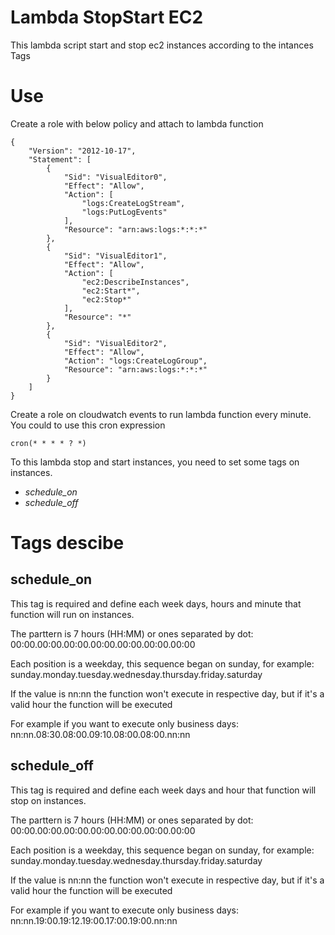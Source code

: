 Lambda StopStart EC2
=================

This lambda script start and stop ec2 instances according to the intances Tags

# Use

Create a role with below policy and attach to lambda function

```
{
    "Version": "2012-10-17",
    "Statement": [
        {
            "Sid": "VisualEditor0",
            "Effect": "Allow",
            "Action": [
                "logs:CreateLogStream",
                "logs:PutLogEvents"
            ],
            "Resource": "arn:aws:logs:*:*:*"
        },
        {
            "Sid": "VisualEditor1",
            "Effect": "Allow",
            "Action": [
                "ec2:DescribeInstances",
                "ec2:Start*",
                "ec2:Stop*"
            ],
            "Resource": "*"
        },
        {
            "Sid": "VisualEditor2",
            "Effect": "Allow",
            "Action": "logs:CreateLogGroup",
            "Resource": "arn:aws:logs:*:*:*"
        }
    ]
}
```
Create a role on cloudwatch events to run lambda function every minute. You could to use this cron expression
```
cron(* * * * ? *)
```

To this lambda stop and start instances, you need to set some tags on instances.

- *schedule_on*
- *schedule_off*

# Tags descibe

## schedule_on

This tag is required and define each week days, hours and minute that function will run on instances.

The parttern is 7 hours (HH:MM) or ones separated by dot:
00:00.00:00.00:00.00:00.00:00.00:00.00:00

Each position is a weekday, this sequence began on sunday, for example: sunday.monday.tuesday.wednesday.thursday.friday.saturday

If the value is nn:nn the function won't execute in respective day, but if it's a valid hour the function will be executed

For example if you want to execute only business days: nn:nn.08:30.08:00.09:10.08:00.08:00.nn:nn

## schedule_off

This tag is required and define each week days and hour that function will stop on instances.

The parttern is 7 hours (HH:MM) or ones separated by dot:
00:00.00:00.00:00.00:00.00:00.00:00.00:00

Each position is a weekday, this sequence began on sunday, for example: sunday.monday.tuesday.wednesday.thursday.friday.saturday

If the value is nn:nn the function won't execute in respective day, but if it's a valid hour the function will be executed

For example if you want to execute only business days: nn:nn.19:00.19:12.19:00.17:00.19:00.nn:nn
